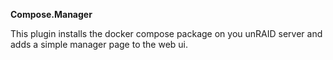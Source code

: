 **Compose.Manager**

This plugin installs the docker compose package on you unRAID server and adds a simple manager page to the web ui.